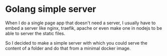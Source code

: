 # Golang simple server

When I do a single page app that doesn't need a server, I usually have to embed a server like nginx, traefik, apache or even make one in nodejs to be able to server the static files.

So I decided to make a simple server with which you could serve the content of a folder and do that from a minimal docker image.
